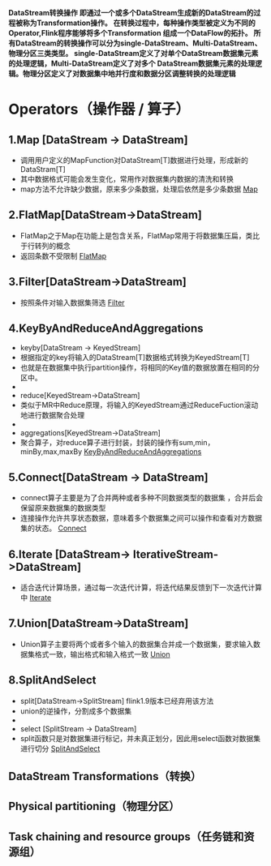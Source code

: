  **DataStream转换操作
    即通过一个或多个DataStream生成新的DataStream的过程被称为Transformation操作。
    在转换过程中，每种操作类型被定义为不同的Operator,Flink程序能够将多个Transformation
    组成一个DataFlow的拓扑。
    所有DataStream的转换操作可以分为single-DataStream、Multi-DataStream、物理分区三类类型。
    single-DataStream定义了对单个DataStream数据集元素的处理逻辑，Multi-DataStream定义了对多个
    DataStream数据集元素的处理逻辑。物理分区定义了对数据集中地并行度和数据分区调整转换的处理逻辑**
# Operators（操作器 / 算子）
 ## 1.Map [DataStream -> DataStream] 
   * 调用用户定义的MapFunction对DataStream[T]数据进行处理，形成新的DataStram[T]
   * 其中数据格式可能会发生变化，常用作对数据集内数据的清洗和转换
   * map方法不允许缺少数据，原来多少条数据，处理后依然是多少条数据
     [Map](../../codes/hairless-notes-streaming/src/main/scala/wang/yangting/tech/flink/streaming/scala/operators/single_operator/Map.scala) 
 
 ## 2.FlatMap[DataStream->DataStream]
   * FlatMap之于Map在功能上是包含关系，FlatMap常用于将数据集压扁，类比于行转列的概念
   * 返回条数不受限制
     [FlatMap](../../codes/hairless-notes-streaming/src/main/scala/wang/yangting/tech/flink/streaming/scala/operators/single_operator/FlatMap.scala) 

 ##  3.Filter[DataStream->DataStream]
   * 按照条件对输入数据集筛选
     [Filter](../../codes/hairless-notes-streaming/src/main/scala/wang/yangting/tech/flink/streaming/scala/operators/single_operator/Filter.scala) 

 ##  4.KeyByAndReduceAndAggregations
   * keyby[DataStream -> KeyedStream]
   * 根据指定的key将输入的DataStream[T]数据格式转换为KeyedStream[T]
   * 也就是在数据集中执行partition操作，将相同的Key值的数据放置在相同的分区中。
   *
   * reduce[KeyedStream->DataStream]
   * 类似于MR中Reduce原理，将输入的KeyedStream通过ReduceFuction滚动地进行数据聚合处理
   *
   * aggregations[KeyedStream->DataStream]
   * 聚合算子，对reduce算子进行封装，封装的操作有sum,min，minBy,max,maxBy
     [KeyByAndReduceAndAggregations](../../codes/hairless-notes-streaming/src/main/scala/wang/yangting/tech/flink/streaming/scala/operators/single_operator/KeyByAndReduceAndAggregations.scala) 

 ##  5.Connect[DataStream -> DataStream]
   * connect算子主要是为了合并两种或者多种不同数据类型的数据集 ，合并后会保留原来数据集的数据类型
   * 连接操作允许共享状态数据，意味着多个数据集之间可以操作和查看对方数据集的状态。
     [Connect](../../codes/hairless-notes-streaming/src/main/scala/wang/yangting/tech/flink/streaming/scala/operators/mutli_operator/Connect.scala) 

 ##  6.Iterate [DataStream-> IterativeStream->DataStream]
   * 适合迭代计算场景，通过每一次迭代计算，将迭代结果反馈到下一次迭代计算中
     [Iterate](../../codes/hairless-notes-streaming/src/main/scala/wang/yangting/tech/flink/streaming/scala/operators/mutli_operator/Iterate.scala) 

 ##  7.Union[DataStream->DataStream]
   * Union算子主要将两个或者多个输入的数据集合并成一个数据集，要求输入数据集格式一致，输出格式和输入格式一致
     [Union](../../codes/hairless-notes-streaming/src/main/scala/wang/yangting/tech/flink/streaming/scala/operators/mutli_operator/Union.scala) 

 ## 8.SplitAndSelect
   * split[DataStream->SplitStream]  flink1.9版本已经弃用该方法
   * union的逆操作，分割成多个数据集
   *
   * select [SplitStream -> DataStream]
   * split函数只是对数据集进行标记，并未真正划分，因此用select函数对数据集进行切分 
     [SplitAndSelect](../../codes/hairless-notes-streaming/src/main/scala/wang/yangting/tech/flink/streaming/scala/operators/mutli_operator/SplitAndSelect.scala) 

## DataStream Transformations（转换）

## Physical partitioning（物理分区）

## Task chaining and resource groups（任务链和资源组）
